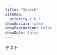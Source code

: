 ```yaml
---
title: "Search"
sitemap:
  priority : 0.1
showSocial: false
showPagination: false
showDate: false
---
```


テスト